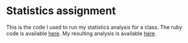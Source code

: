 # Statistics assignment
This is the code I used to run my statistics analysis for a class. The ruby code is available [here](https://github.com/hstove/Ruby-Scripts/blob/master/stats/stats.rb). My resulting analysis is available [here](https://github.com/hstove/Ruby-Scripts/blob/master/stats/results.txt).